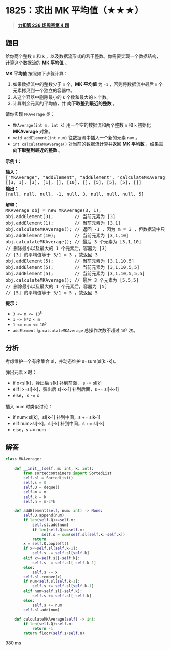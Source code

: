 # 1825：求出 MK 平均值（★★★）


> <u>**[力扣第 236 场周赛第 4 题](https://leetcode.cn/problems/finding-mk-average/)**</u>

## 题目

<p>给你两个整数 <code>m</code> 和 <code>k</code> ，以及数据流形式的若干整数。你需要实现一个数据结构，计算这个数据流的 <b>MK 平均值</b> 。</p>

<p><strong>MK 平均值</strong> 按照如下步骤计算：</p>

<ol>
<li>如果数据流中的整数少于 <code>m</code> 个，<strong>MK 平均值</strong> 为 <code>-1</code> ，否则将数据流中最后 <code>m</code> 个元素拷贝到一个独立的容器中。</li>
<li>从这个容器中删除最小的 <code>k</code> 个数和最大的 <code>k</code> 个数。</li>
<li>计算剩余元素的平均值，并 <strong>向下取整到最近的整数</strong> 。</li>
</ol>

<p>请你实现 <code>MKAverage</code> 类：</p>

<ul>
<li><code>MKAverage(int m, int k)</code> 用一个空的数据流和两个整数 <code>m</code> 和 <code>k</code> 初始化 <strong>MKAverage</strong> 对象。</li>
<li><code>void addElement(int num)</code> 往数据流中插入一个新的元素 <code>num</code> 。</li>
<li><code>int calculateMKAverage()</code> 对当前的数据流计算并返回 <strong>MK 平均数</strong> ，结果需 <strong>向下取整到最近的整数</strong> 。</li>
</ul>



<p><strong>示例 1：</strong></p>

<pre>
<strong>输入：</strong>
["MKAverage", "addElement", "addElement", "calculateMKAverage", "addElement", "calculateMKAverage", "addElement", "addElement", "addElement", "calculateMKAverage"]
[[3, 1], [3], [1], [], [10], [], [5], [5], [5], []]
<strong>输出：</strong>
[null, null, null, -1, null, 3, null, null, null, 5]

<strong>解释：</strong>
MKAverage obj = new MKAverage(3, 1);
obj.addElement(3);        // 当前元素为 [3]
obj.addElement(1);        // 当前元素为 [3,1]
obj.calculateMKAverage(); // 返回 -1 ，因为 m = 3 ，但数据流中只有 2 个元素
obj.addElement(10);       // 当前元素为 [3,1,10]
obj.calculateMKAverage(); // 最后 3 个元素为 [3,1,10]
// 删除最小以及最大的 1 个元素后，容器为 [3]
// [3] 的平均值等于 3/1 = 3 ，故返回 3
obj.addElement(5);        // 当前元素为 [3,1,10,5]
obj.addElement(5);        // 当前元素为 [3,1,10,5,5]
obj.addElement(5);        // 当前元素为 [3,1,10,5,5,5]
obj.calculateMKAverage(); // 最后 3 个元素为 [5,5,5]
// 删除最小以及最大的 1 个元素后，容器为 [5]
// [5] 的平均值等于 5/1 = 5 ，故返回 5
</pre>



<p><strong>提示：</strong></p>

<ul>
<li><code>3 &lt;= m &lt;= 10<sup>5</sup></code></li>
<li><code>1 &lt;= k*2 &lt; m</code></li>
<li><code>1 &lt;= num &lt;= 10<sup>5</sup></code></li>
<li><code>addElement</code> 与 <code>calculateMKAverage</code> 总操作次数不超过 <code>10<sup>5</sup></code> 次。</li>
</ul>


## 分析


考虑维护一个有序集合 sl，并动态维护 s=sum(sl[k:-k])。

弹出元素 x 时：
- if x<sl[k]，弹出后 s[k] 补到前面， s -= sl[k] 
- elif i>=sl[-k]，弹出后 s[-k-1] 补到后面，s -= sl[-k-1]
- else， s -= x

插入 num 时类似讨论：
- if num<sl[k]，sl[k-1] 补到中间，s += slk-1]
- elif num>sl[-k]，sl[-k] 补到中间，s += sl[-k]
- else，s += num

## 解答

```python
class MKAverage:

    def __init__(self, m: int, k: int):
        from sortedcontainers import SortedList
        self.sl = SortedList()
        self.s = 0
        self.Q = deque()
        self.m = m
        self.k = k
        self.n = m-2*k

    def addElement(self, num: int) -> None:
        self.Q.append(num)
        if len(self.Q)<=self.m:
            self.sl.add(num)
            if len(self.Q)==self.m:
                self.s = sum(self.sl[self.k:-self.k])
            return 
        x = self.Q.popleft()
        if x<=self.sl[self.k-1]:
            self.s -= self.sl[self.k]
        elif x>=self.sl[-self.k]:
            self.s -= self.sl[-self.k-1]
        else:
            self.s -= x
        self.sl.remove(x)
        if num<self.sl[self.k-1]:
            self.s += self.sl[self.k-1]
        elif num>self.sl[-self.k]:
            self.s += self.sl[-self.k]
        else:
            self.s += num
        self.sl.add(num)

    def calculateMKAverage(self) -> int:
        if len(self.Q)<self.m:
            return -1
        return floor(self.s/self.n)
```

980 ms



